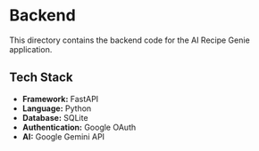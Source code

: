 # Backend

This directory contains the backend code for the AI Recipe Genie application.

## Tech Stack

- **Framework:** FastAPI
- **Language:** Python
- **Database:** SQLite
- **Authentication:** Google OAuth
- **AI:** Google Gemini API
